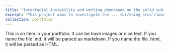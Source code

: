 ```yaml
---
title: "Interfacial instability and wetting phenonema on the solid substrate"
excerpt: "This project aims to investigate the ... <br/><img src='/images/velocity.png'>"
collection: portfolio
---
```


This is an item in your portfolio. It can be have images or nice text. If you name the file .md, it will be parsed as markdown. If you name the file .html, it will be parsed as HTML. 
